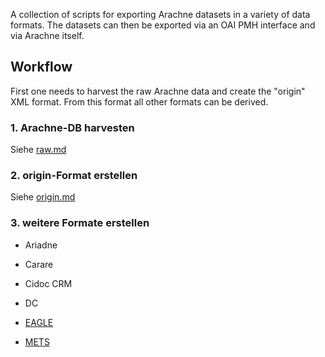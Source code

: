 A collection of scripts for exporting Arachne datasets in a variety of data formats. The datasets can then be exported via an OAI PMH interface and via Arachne itself. 

## Workflow

First one needs to harvest the raw Arachne data and create the "origin" XML format. From this format all other formats can be derived. 

### 1. Arachne-DB harvesten

Siehe [raw.md](docs/raw.md)

### 2. origin-Format erstellen

Siehe [origin.md](docs/origin.md)


### 3. weitere Formate erstellen

* Ariadne

* Carare

* Cidoc CRM

* DC

* [EAGLE](docs/other_formats/eagle.md)

* [METS](docs/other_formats/mets.md)

